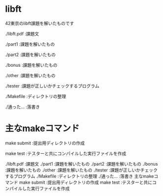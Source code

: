 # libft
<p>42東京のlibft課題を解いたものです</p>
<p>./libft.pdf :課題文</p>
<p>./part1     :課題を解いたもの</p>
<p>./part2     :課題を解いたもの</p>
<p>./bonus     :課題を解いたもの</p>
<p>./other     :課題を解いたもの</p>
<p>./tester    :課題が正しいかチェックするプログラム</p>
<p>./Makefile  :ディレクトリの整理</p>
<p>./通った...  :落書き</p>
<h1>主なmakeコマンド</h1>
<p>make submit :提出用ディレクトリの作成</p>
<p>make test   :テスターと共にコンパイルした実行ファイルを作成</p>

./libft.pdf :課題文
./part1     :課題を解いたもの
./part2     :課題を解いたもの
./bonus     :課題を解いたもの
./other     :課題を解いたもの
./tester    :課題が正しいかチェックするプログラム
./Makefile  :ディレクトリの整理
./通った...  :落書き
主なmakeコマンド
make submit :提出用ディレクトリの作成
make test   :テスターと共にコンパイルした実行ファイルを作成
